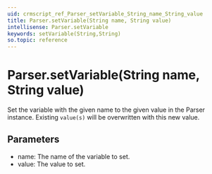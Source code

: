 ```yaml
---
uid: crmscript_ref_Parser_setVariable_String_name_String_value
title: Parser.setVariable(String name, String value)
intellisense: Parser.setVariable
keywords: setVariable(String,String)
so.topic: reference
---
```


# Parser.setVariable(String name, String value)

Set the variable with the given name to the given value in the Parser instance.  Existing `value(s)` will be overwritten with this new value.

## Parameters

* name: The name of the variable to set.
* value: The value to set.

